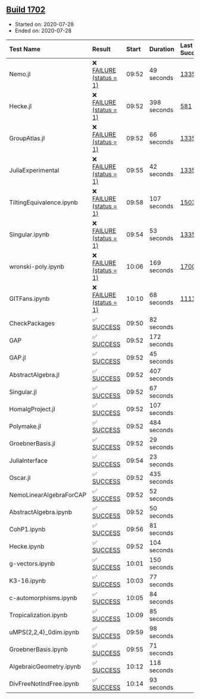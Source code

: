 ## [Build 1702](https://oscarci.mathematik.uni-kl.de/job/oscar-julia-1.4/1702/)

* Started on: 2020-07-28
* Ended on: 2020-07-28

| Test Name    | Result | Start | Duration | Last Success | First Failure |
|:-------------|:-------|:------|:---------|:-------------|:--------------|
| Nemo.jl | ❌ [FAILURE (status = 1)](https://oscarci.mathematik.uni-kl.de/job/oscar-julia-1.4/1702/artifact/logs/build-1702/Nemo.jl.log) | 09:52 | 49 seconds | [1335](https://oscarci.mathematik.uni-kl.de/job/oscar-julia-1.4/1335/) | [1336](https://oscarci.mathematik.uni-kl.de/job/oscar-julia-1.4/1336/) |
| Hecke.jl | ❌ [FAILURE (status = 1)](https://oscarci.mathematik.uni-kl.de/job/oscar-julia-1.4/1702/artifact/logs/build-1702/Hecke.jl.log) | 09:52 | 398 seconds | [581](https://oscarci.mathematik.uni-kl.de/job/oscar-julia-1.4/581/) | [582](https://oscarci.mathematik.uni-kl.de/job/oscar-julia-1.4/582/) |
| GroupAtlas.jl | ❌ [FAILURE (status = 1)](https://oscarci.mathematik.uni-kl.de/job/oscar-julia-1.4/1702/artifact/logs/build-1702/GroupAtlas.jl.log) | 09:52 | 66 seconds | [1335](https://oscarci.mathematik.uni-kl.de/job/oscar-julia-1.4/1335/) | [1336](https://oscarci.mathematik.uni-kl.de/job/oscar-julia-1.4/1336/) |
| JuliaExperimental | ❌ [FAILURE (status = 1)](https://oscarci.mathematik.uni-kl.de/job/oscar-julia-1.4/1702/artifact/logs/build-1702/JuliaExperimental.log) | 09:55 | 42 seconds | [1335](https://oscarci.mathematik.uni-kl.de/job/oscar-julia-1.4/1335/) | [1336](https://oscarci.mathematik.uni-kl.de/job/oscar-julia-1.4/1336/) |
| TiltingEquivalence.ipynb | ❌ [FAILURE (status = 1)](https://oscarci.mathematik.uni-kl.de/job/oscar-julia-1.4/1702/artifact/logs/build-1702/TiltingEquivalence.ipynb.log) | 09:58 | 107 seconds | [1503](https://oscarci.mathematik.uni-kl.de/job/oscar-julia-1.4/1503/) | [1504](https://oscarci.mathematik.uni-kl.de/job/oscar-julia-1.4/1504/) |
| Singular.ipynb | ❌ [FAILURE (status = 1)](https://oscarci.mathematik.uni-kl.de/job/oscar-julia-1.4/1702/artifact/logs/build-1702/Singular.ipynb.log) | 09:54 | 53 seconds | [1335](https://oscarci.mathematik.uni-kl.de/job/oscar-julia-1.4/1335/) | [1336](https://oscarci.mathematik.uni-kl.de/job/oscar-julia-1.4/1336/) |
| wronski-poly.ipynb | ❌ [FAILURE (status = 1)](https://oscarci.mathematik.uni-kl.de/job/oscar-julia-1.4/1702/artifact/logs/build-1702/wronski-poly.ipynb.log) | 10:06 | 169 seconds | [1700](https://oscarci.mathematik.uni-kl.de/job/oscar-julia-1.4/1700/) | [1701](https://oscarci.mathematik.uni-kl.de/job/oscar-julia-1.4/1701/) |
| GITFans.ipynb | ❌ [FAILURE (status = 1)](https://oscarci.mathematik.uni-kl.de/job/oscar-julia-1.4/1702/artifact/logs/build-1702/GITFans.ipynb.log) | 10:10 | 68 seconds | [1111](https://oscarci.mathematik.uni-kl.de/job/oscar-julia-1.4/1111/) | [1112](https://oscarci.mathematik.uni-kl.de/job/oscar-julia-1.4/1112/) |
| CheckPackages | ✅ [SUCCESS](https://oscarci.mathematik.uni-kl.de/job/oscar-julia-1.4/1702/artifact/logs/build-1702/CheckPackages.log) | 09:50 | 82 seconds |  |  |
| GAP | ✅ [SUCCESS](https://oscarci.mathematik.uni-kl.de/job/oscar-julia-1.4/1702/artifact/logs/build-1702/GAP.log) | 09:52 | 172 seconds |  |  |
| GAP.jl | ✅ [SUCCESS](https://oscarci.mathematik.uni-kl.de/job/oscar-julia-1.4/1702/artifact/logs/build-1702/GAP.jl.log) | 09:52 | 45 seconds |  |  |
| AbstractAlgebra.jl | ✅ [SUCCESS](https://oscarci.mathematik.uni-kl.de/job/oscar-julia-1.4/1702/artifact/logs/build-1702/AbstractAlgebra.jl.log) | 09:52 | 407 seconds |  |  |
| Singular.jl | ✅ [SUCCESS](https://oscarci.mathematik.uni-kl.de/job/oscar-julia-1.4/1702/artifact/logs/build-1702/Singular.jl.log) | 09:52 | 67 seconds |  |  |
| HomalgProject.jl | ✅ [SUCCESS](https://oscarci.mathematik.uni-kl.de/job/oscar-julia-1.4/1702/artifact/logs/build-1702/HomalgProject.jl.log) | 09:52 | 107 seconds |  |  |
| Polymake.jl | ✅ [SUCCESS](https://oscarci.mathematik.uni-kl.de/job/oscar-julia-1.4/1702/artifact/logs/build-1702/Polymake.jl.log) | 09:52 | 484 seconds |  |  |
| GroebnerBasis.jl | ✅ [SUCCESS](https://oscarci.mathematik.uni-kl.de/job/oscar-julia-1.4/1702/artifact/logs/build-1702/GroebnerBasis.jl.log) | 09:52 | 29 seconds |  |  |
| JuliaInterface | ✅ [SUCCESS](https://oscarci.mathematik.uni-kl.de/job/oscar-julia-1.4/1702/artifact/logs/build-1702/JuliaInterface.log) | 09:54 | 23 seconds |  |  |
| Oscar.jl | ✅ [SUCCESS](https://oscarci.mathematik.uni-kl.de/job/oscar-julia-1.4/1702/artifact/logs/build-1702/Oscar.jl.log) | 09:52 | 435 seconds |  |  |
| NemoLinearAlgebraForCAP | ✅ [SUCCESS](https://oscarci.mathematik.uni-kl.de/job/oscar-julia-1.4/1702/artifact/logs/build-1702/NemoLinearAlgebraForCAP.log) | 09:52 | 52 seconds |  |  |
| AbstractAlgebra.ipynb | ✅ [SUCCESS](https://oscarci.mathematik.uni-kl.de/job/oscar-julia-1.4/1702/artifact/logs/build-1702/AbstractAlgebra.ipynb.log) | 09:52 | 50 seconds |  |  |
| CohP1.ipynb | ✅ [SUCCESS](https://oscarci.mathematik.uni-kl.de/job/oscar-julia-1.4/1702/artifact/logs/build-1702/CohP1.ipynb.log) | 09:56 | 81 seconds |  |  |
| Hecke.ipynb | ✅ [SUCCESS](https://oscarci.mathematik.uni-kl.de/job/oscar-julia-1.4/1702/artifact/logs/build-1702/Hecke.ipynb.log) | 09:52 | 104 seconds |  |  |
| g-vectors.ipynb | ✅ [SUCCESS](https://oscarci.mathematik.uni-kl.de/job/oscar-julia-1.4/1702/artifact/logs/build-1702/g-vectors.ipynb.log) | 10:01 | 150 seconds |  |  |
| K3-16.ipynb | ✅ [SUCCESS](https://oscarci.mathematik.uni-kl.de/job/oscar-julia-1.4/1702/artifact/logs/build-1702/K3-16.ipynb.log) | 10:03 | 77 seconds |  |  |
| c-automorphisms.ipynb | ✅ [SUCCESS](https://oscarci.mathematik.uni-kl.de/job/oscar-julia-1.4/1702/artifact/logs/build-1702/c-automorphisms.ipynb.log) | 10:05 | 84 seconds |  |  |
| Tropicalization.ipynb | ✅ [SUCCESS](https://oscarci.mathematik.uni-kl.de/job/oscar-julia-1.4/1702/artifact/logs/build-1702/Tropicalization.ipynb.log) | 10:09 | 85 seconds |  |  |
| uMPS(2,2,4)_0dim.ipynb | ✅ [SUCCESS](https://oscarci.mathematik.uni-kl.de/job/oscar-julia-1.4/1702/artifact/logs/build-1702/uMPS-2-2-4-_0dim.ipynb.log) | 09:59 | 98 seconds |  |  |
| GroebnerBasis.ipynb | ✅ [SUCCESS](https://oscarci.mathematik.uni-kl.de/job/oscar-julia-1.4/1702/artifact/logs/build-1702/GroebnerBasis.ipynb.log) | 09:55 | 71 seconds |  |  |
| AlgebraicGeometry.ipynb | ✅ [SUCCESS](https://oscarci.mathematik.uni-kl.de/job/oscar-julia-1.4/1702/artifact/logs/build-1702/AlgebraicGeometry.ipynb.log) | 10:12 | 118 seconds |  |  |
| DivFreeNotIndFree.ipynb | ✅ [SUCCESS](https://oscarci.mathematik.uni-kl.de/job/oscar-julia-1.4/1702/artifact/logs/build-1702/DivFreeNotIndFree.ipynb.log) | 10:14 | 93 seconds |  |  |
